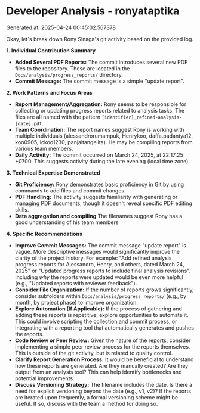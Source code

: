 # Developer Analysis - ronyataptika
Generated at: 2025-04-24 00:45:02.567378

Okay, let's break down Rony Sinaga's git activity based on the provided log.

**1. Individual Contribution Summary**

*   **Added Several PDF Reports:** The commit introduces several new PDF files to the repository. These are located in the `Docs/analysis/progress_reports/` directory.
*   **Commit Message:** The commit message is a simple "update report".

**2. Work Patterns and Focus Areas**

*   **Report Management/Aggregation:** Rony seems to be responsible for collecting or updating progress reports related to analysis tasks.  The files are all named with the pattern `[identifier]_refined-analysis-[date].pdf`.
*   **Team Coordination:** The report names suggest Rony is working with multiple individuals (alessandrorumampuk, Henrykoo, daffa.padantya12, koo0905, lckoo1230, panjaitangelita). He may be compiling reports from various team members.
*   **Daily Activity:** The commit occurred on March 24, 2025, at 22:17:25 +0700.  This suggests activity during the late evening (local time zone).

**3. Technical Expertise Demonstrated**

*   **Git Proficiency:** Rony demonstrates basic proficiency in Git by using commands to add files and commit changes.
*   **PDF Handling:** The activity suggests familiarity with generating or managing PDF documents, though it doesn't reveal specific PDF editing skills.
*   **Data aggregation and compiling** The filenames suggest Rony has a good understanding of his team members

**4. Specific Recommendations**

*   **Improve Commit Messages:**  The commit message "update report" is vague.  More descriptive messages would significantly improve the clarity of the project history.  For example: "Add refined analysis progress reports for Alessandro, Henry, and others, dated March 24, 2025" or "Updated progress reports to include final analysis revisions".  Including *why* the reports were updated would be even more helpful (e.g., "Updated reports with reviewer feedback").
*   **Consider File Organization:**  If the number of reports grows significantly, consider subfolders within `Docs/analysis/progress_reports/` (e.g., by month, by project phase) to improve organization.
*   **Explore Automation (If Applicable):** If the process of gathering and adding these reports is repetitive, explore opportunities to automate it.  This could involve scripting the collection and commit process, or integrating with a reporting tool that automatically generates and pushes the reports.
*   **Code Review or Peer Review:** Given the nature of the reports, consider implementing a simple peer review process for the reports themselves. This is outside of the git activity, but is related to quality control.
*   **Clarify Report Generation Process:** It would be beneficial to understand how these reports are generated. Are they manually created? Are they output from an analysis tool? This can help identify bottlenecks and potential improvements.
*   **Discuss Versioning Strategy:**  The filename includes the date.  Is there a need for explicit versioning beyond the date (e.g., v1, v2)?  If the reports are iterated upon frequently, a formal versioning scheme might be useful. If so, discuss with the team a method for doing so.
